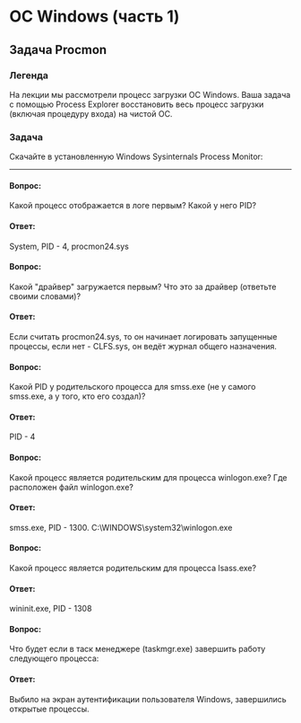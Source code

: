 # ОС Windows (часть 1)
## Задача Procmon
### Легенда
На лекции мы рассмотрели процесс загрузки ОС Windows. Ваша задача с помощью Process Explorer восстановить весь процесс загрузки (включая процедуру входа) на чистой ОС.
### Задача
Скачайте в установленную Windows Sysinternals Process Monitor:

---

#### Вопрос:
Какой процесс отображается в логе первым? Какой у него PID?
#### Ответ:
System, PID - 4, procmon24.sys
#### Вопрос:
Какой "драйвер" загружается первым? Что это за драйвер (ответьте своими словами)?
#### Ответ:
Если считать procmon24.sys, то он начинает логировать запущенные процессы, если нет - CLFS.sys, он ведёт журнал общего назначения.
#### Вопрос:
Какой PID у родительского процесса для smss.exe (не у самого smss.exe, а у того, кто его создал)?
#### Ответ:
PID - 4
#### Вопрос:
Какой процесс является родительским для процесса winlogon.exe? Где расположен файл winlogon.exe?
#### Ответ:
smss.exe, PID - 1300. C:\WINDOWS\system32\winlogon.exe
#### Вопрос:
Какой процесс является родительским для процесса lsass.exe?
#### Ответ:
wininit.exe, PID - 1308
#### Вопрос:
Что будет если в таск менеджере (taskmgr.exe) завершить работу следующего процесса:
#### Ответ:
Выбило на экран аутентификации пользователя Windows, завершились открытые процессы.
